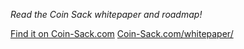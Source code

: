 *Read the Coin Sack whitepaper and roadmap!*

[Find it on Coin-Sack.com](https://www.coin-sack.com/whitepaper/)
[Coin-Sack.com/whitepaper/](https://www.coin-sack.com/whitepaper/)